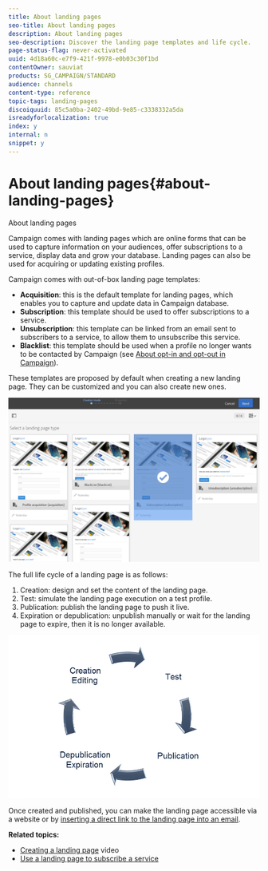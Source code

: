 ```yaml
---
title: About landing pages
seo-title: About landing pages
description: About landing pages
seo-description: Discover the landing page templates and life cycle.
page-status-flag: never-activated
uuid: 4d18a60c-e7f9-421f-9978-e0b03c30f1bd
contentOwner: sauviat
products: SG_CAMPAIGN/STANDARD
audience: channels
content-type: reference
topic-tags: landing-pages
discoiquuid: 85c5a0ba-2402-49bd-9e85-c3338332a5da
isreadyforlocalization: true
index: y
internal: n
snippet: y
---
```


# About landing pages{#about-landing-pages}

About landing pages

Campaign comes with landing pages which are online forms that can be used to capture information on your audiences, offer subscriptions to a service, display data and grow your database. Landing pages can also be used for acquiring or updating existing profiles.

Campaign comes with out-of-box landing page templates:

* **Acquisition**: this is the default template for landing pages, which enables you to capture and update data in Campaign database.
* **Subscription**: this template should be used to offer subscriptions to a service.
* **Unsubscription**: this template can be linked from an email sent to subscribers to a service, to allow them to unsubscribe this service.
* **Blacklist**: this template should be used when a profile no longer wants to be contacted by Campaign (see [About opt-in and opt-out in Campaign](../../audiences/using/about-opt-in-and-opt-out-in-campaign.md)).

These templates are proposed by default when creating a new landing page. They can be customized and you can also create new ones.

![](assets/lp_creation_1.png)

The full life cycle of a landing page is as follows:

1. Creation: design and set the content of the landing page.
1. Test: simulate the landing page execution on a test profile.
1. Publication: publish the landing page to push it live.
1. Expiration or depublication: unpublish manually or wait for the landing page to expire, then it is no longer available.

![](assets/lp_livecycle.png)

Once created and published, you can make the landing page accessible via a website or by [inserting a direct link to the landing page into an email](../../designing/using/inserting-a-link.md).

**Related topics:**

* [Creating a landing page](https://docs.campaign.adobe.com/doc/standard/en/Videos/LP_creation.mp4) video
* [Use a landing page to subscribe a service](../../audiences/using/creating-a-service.md)


